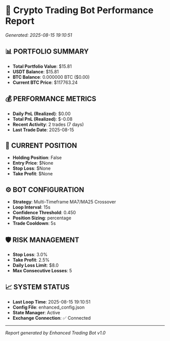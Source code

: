 # 🤖 Crypto Trading Bot Performance Report
*Generated: 2025-08-15 19:10:51*

## 📊 PORTFOLIO SUMMARY
- **Total Portfolio Value**: $15.81
- **USDT Balance**: $15.81
- **BTC Balance**: 0.000000 BTC ($0.00)
- **Current BTC Price**: $117763.24

## 💰 PERFORMANCE METRICS
- **Daily PnL (Realized)**: $0.00
- **Total PnL (Realized)**: $-0.08
- **Recent Activity**: 2 trades (7 days)
- **Last Trade Date**: 2025-08-15

## 🎯 CURRENT POSITION
- **Holding Position**: False
- **Entry Price**: $None
- **Stop Loss**: $None
- **Take Profit**: $None

## ⚙️ BOT CONFIGURATION
- **Strategy**: Multi-Timeframe MA7/MA25 Crossover
- **Loop Interval**: 15s
- **Confidence Threshold**: 0.450
- **Position Sizing**: percentage
- **Trade Cooldown**: 5s

## 🛡️ RISK MANAGEMENT
- **Stop Loss**: 3.0%
- **Take Profit**: 2.5%
- **Daily Loss Limit**: $8.0
- **Max Consecutive Losses**: 5

## 📈 SYSTEM STATUS
- **Last Loop Time**: 2025-08-15 19:10:51
- **Config File**: enhanced_config.json
- **State Manager**: Active
- **Exchange Connection**: ✅ Connected

---
*Report generated by Enhanced Trading Bot v1.0*
